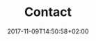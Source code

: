 ---
title: Contact
date: 2017-11-09T14:50:58+02:00
draft: false
description: Lorem ipsum dolor sit amet, consectetur adipisicing elit. Vero porro tempore voluptas voluptatibus eius a non numquam, quibusdam enim eos.
header:
  description: Every project starts with a <span class="blue-text">conversation</span>. Drop me a line and let me know how I can help.
  image:
    url: img/contact_img.png
    alt_text: The chair for meeting image
    responsive_sources:
      "848": img/contact_848x443.png
      "565": img/contact_565x420.png
      "360": img/contact_360x318.png
text_groups:
  - name: Collaboration
    description: <p><span class="default-text bold-text">Current and past client accounts include</span>&#58 McAfee, Microsoft, Ripple Labs, Reflective Venture Partners, RChain Cooperative, Simplee, Oportun, Velano Vascular, Common Cents, Decisely, Denizen, Consumer Financial Services Institute (CFSI), TechGirlz, Ingo Money, Prosper, E-LOAN, Ask.com, Cranium, aQuantive, appssavvy, Aventail, Red Herring, SoftCoin, LPL Financial, Cetera Financial Group, Triad Advisors</p><br /><p>I have <span class="default-text bold-text">years of experience</span> working remotely, but am also very comfortable working on-site and in tandem with a <span class="default-text bold-text">team</span>. I am based in <span class="default-text bold-text">sunny Portland, OR</span>.</p><br /><p>When I am not working away, you can find me <span class="default-text bold-text">tossing kettlebells around</span> with hope of someday mastering my hinge (yeah, right), or <span class="default-text bold-text">simply hanging out with my crew</span>&#58 my 11 year-old son and his mini-schnauzer, Felix.</p><br/><p><span class="default-text bold-text">Let's get started&#58;</span><br/><p>Matt Griffes</p><p>503-896-6087</p><p><a class="blue-text bold-text" href="mailto:mgriffes@gmail.com.com?subject=Hello,%20Yates!%20Lets%20make%20something%20great%20together!">mgriffes@gmail.com</a></p>
---